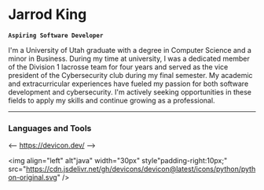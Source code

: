 # Jarrod King

**` Aspiring Software Developer `**

I'm a University of Utah graduate with a degree in Computer Science and a minor in Business. During my time at university, I was a dedicated member of the Division 1 lacrosse team for four years and served as the vice president of the Cybersecurity club during my final semester. My academic and extracurricular experiences have fueled my passion for both software development and cybersecurity. I'm actively seeking opportunities in these fields to apply my skills and continue growing as a professional.

---

### Languages and Tools 

<-- https://devicon.dev/ -->

<img align="left" alt"java" width="30px" style"padding-right:10px;" src="https://cdn.jsdelivr.net/gh/devicons/devicon@latest/icons/python/python-original.svg" />
          
